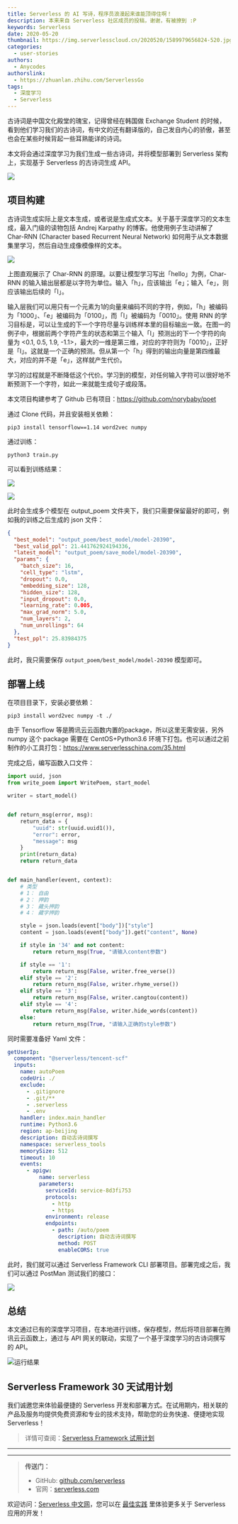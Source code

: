 ```yaml
---
title: Serverless 的 AI 写诗，程序员浪漫起来谁能顶得住啊！
description: 本来来自 Serverless 社区成员的投稿，谢谢，有被撩到 :P
keywords: Serverless
date: 2020-05-20
thumbnail: https://img.serverlesscloud.cn/2020520/1589979656824-520.jpg
categories:
  - user-stories
authors:
  - Anycodes
authorslink:
  - https://zhuanlan.zhihu.com/ServerlessGo
tags:
  - 深度学习
  - Serverless
---
```


古诗词是中国文化殿堂的瑰宝，记得曾经在韩国做 Exchange Student 的时候，看到他们学习我们的古诗词，有中文的还有翻译版的，自己发自内心的骄傲，甚至也会在某些时候背起一些耳熟能详的诗词。

本文将会通过深度学习为我们生成一些古诗词，并将模型部署到 Serverless 架构上，实现基于 Serverless 的古诗词生成 API。

![](https://img.serverlesscloud.cn/2020520/1589979037720-%E6%9C%AA%E6%A0%87%E9%A2%98-1.jpg)

## 项目构建

古诗词生成实际上是文本生成，或者说是生成式文本。关于基于深度学习的文本生成，最入门级的读物包括 Andrej Karpathy 的博客。他使用例子生动讲解了 Char-RNN (Character based Recurrent Neural Network) 如何用于从文本数据集里学习，然后自动生成像模像样的文本。

![](https://img.serverlesscloud.cn/202058/6-6-1.png)

上图直观展示了 Char-RNN 的原理。以要让模型学习写出「hello」为例，Char-RNN 的输入输出层都是以字符为单位。输入「h」，应该输出「e」；输入「e」，则应该输出后续的「l」。

输入层我们可以用只有一个元素为1的向量来编码不同的字符，例如，「h」被编码为「1000」、「e」被编码为「0100」，而「l」被编码为「0010」。使用 RNN 的学习目标是，可以让生成的下一个字符尽量与训练样本里的目标输出一致。在图一的例子中，根据前两个字符产生的状态和第三个输入「l」预测出的下一个字符的向量为 <0.1, 0.5, 1.9, -1.1>，最大的一维是第三维，对应的字符则为「0010」，正好是「l」。这就是一个正确的预测。但从第一个「h」得到的输出向量是第四维最大，对应的并不是「e」，这样就产生代价。

学习的过程就是不断降低这个代价。学习到的模型，对任何输入字符可以很好地不断预测下一个字符，如此一来就能生成句子或段落。

本文项目构建参考了 Github 已有项目：https://github.com/norybaby/poet

通过 Clone 代码，并且安装相关依赖：

```
pip3 install tensorflow==1.14 word2vec numpy
```

通过训练：

```
python3 train.py
```

可以看到训练结果：

![](https://img.serverlesscloud.cn/202058/6-6-3.png)

![](https://img.serverlesscloud.cn/202058/6-6-4.png)

此时会生成多个模型在 output_poem 文件夹下，我们只需要保留最好的即可，例如我的训练之后生成的 json 文件：

```json
{
  "best_model": "output_poem/best_model/model-20390",
  "best_valid_ppl": 21.441762924194336,
  "latest_model": "output_poem/save_model/model-20390",
  "params": {
    "batch_size": 16,
    "cell_type": "lstm",
    "dropout": 0.0,
    "embedding_size": 128,
    "hidden_size": 128,
    "input_dropout": 0.0,
    "learning_rate": 0.005,
    "max_grad_norm": 5.0,
    "num_layers": 2,
    "num_unrollings": 64
  },
  "test_ppl": 25.83984375
}
```

此时，我只需要保存 `output_poem/best_model/model-20390` 模型即可。

## 部署上线

在项目目录下，安装必要依赖：

```
pip3 install word2vec numpy -t ./
```

由于 Tensorflow 等是腾讯云云函数内置的package，所以这里无需安装，另外 numpy 这个 package 需要在 CentOS+Python3.6 环境下打包。也可以通过之前制作的小工具打包：https://www.serverlesschina.com/35.html

完成之后，编写函数入口文件：

```python
import uuid, json
from write_poem import WritePoem, start_model

writer = start_model()


def return_msg(error, msg):
    return_data = {
        "uuid": str(uuid.uuid1()),
        "error": error,
        "message": msg
    }
    print(return_data)
    return return_data


def main_handler(event, context):
    # 类型
    # 1： 自由
    # 2： 押韵
    # 3： 藏头押韵
    # 4： 藏字押韵

    style = json.loads(event["body"])["style"]
    content = json.loads(event["body"]).get("content", None)

    if style in '34' and not content:
        return return_msg(True, "请输入content参数")

    if style == '1':
        return return_msg(False, writer.free_verse())
    elif style == '2':
        return return_msg(False, writer.rhyme_verse())
    elif style == '3':
        return return_msg(False, writer.cangtou(content))
    elif style == '4':
        return return_msg(False, writer.hide_words(content))
    else:
        return return_msg(True, "请输入正确的style参数")
```

同时需要准备好 Yaml 文件：

```yaml
getUserIp:
  component: "@serverless/tencent-scf"
  inputs:
    name: autoPoem
    codeUri: ./
    exclude:
      - .gitignore
      - .git/**
      - .serverless
      - .env
    handler: index.main_handler
    runtime: Python3.6
    region: ap-beijing
    description: 自动古诗词撰写
    namespace: serverless_tools
    memorySize: 512
    timeout: 10
    events:
      - apigw:
          name: serverless
          parameters:
            serviceId: service-8d3fi753
            protocols:
              - http
              - https
            environment: release
            endpoints:
              - path: /auto/poem
                description: 自动古诗词撰写
                method: POST
                enableCORS: true
```

此时，我们就可以通过 Serverless Framework CLI 部署项目。部署完成之后，我们可以通过 PostMan 测试我们的接口：

![](https://img.serverlesscloud.cn/202058/6-6-6.png)

## 总结

本文通过已有的深度学习项目，在本地进行训练，保存模型，然后将项目部署在腾讯云云函数上，通过与 API 网关的联动，实现了一个基于深度学习的古诗词撰写的 API。

![运行结果](https://img.serverlesscloud.cn/2020520/1589975505211-IMG_1279.jpg)

## Serverless Framework 30 天试用计划

我们诚邀您来体验最便捷的 Serverless 开发和部署方式。在试用期内，相关联的产品及服务均提供免费资源和专业的技术支持，帮助您的业务快速、便捷地实现 Serverless！

> 详情可查阅：[Serverless Framework 试用计划](https://cloud.tencent.com/document/product/1154/38792)

---
<div id='scf-deploy-iframe-or-md'></div>

---

> **传送门：**
> - GitHub: [github.com/serverless](https://github.com/serverless/serverless/blob/master/README_CN.md)
> - 官网：[serverless.com](https://serverless.com/)

欢迎访问：[Serverless 中文网](https://serverlesscloud.cn/)，您可以在 [最佳实践](https://serverlesscloud.cn/best-practice) 里体验更多关于 Serverless 应用的开发！
